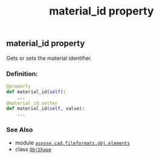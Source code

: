 ﻿---
title: material_id property
second_title: Aspose.CAD for Python via .NET API References
description: 
type: docs
weight: 40
url: /python-net/aspose.cad.fileformats.obj.elements/objshape/material_id/
is_root: false
---

## material_id property


Gets or sets the material identifier.
### Definition:
```python
@property
def material_id(self):
    ...
@material_id.setter
def material_id(self, value):
    ...
```

### See Also
* module [`aspose.cad.fileformats.obj.elements`](../../)
* class [`ObjShape`](/cad/python-net/aspose.cad.fileformats.obj.elements/objshape)
